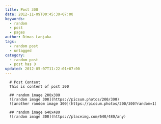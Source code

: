 ```yaml
---
title: Post 300
date: 2012-11-09T00:45:30+07:00
keywords:
  - random
  - post
  - pages
author: Dimas Lanjaka
tags:
  - random post
  - untagged
category:
  - random post
  - post has 0
updated: 2012-05-07T11:22:01+07:00
---
```


      # Post Content
      This is content of post 300

      ## random image 200x300
      ![random image 300](https://picsum.photos/200/300)
      ![another random image 300](https://picsum.photos/200/300?random=1)

      ## random image 640x480
      ![random image 300](https://placeimg.com/640/480/any)
      